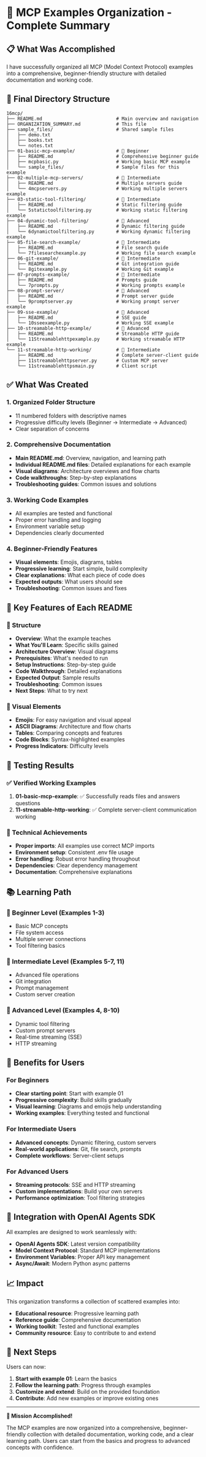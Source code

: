 # 🎉 MCP Examples Organization - Complete Summary

## 📋 What Was Accomplished

I have successfully organized all MCP (Model Context Protocol) examples into a comprehensive, beginner-friendly structure with detailed documentation and working code.

## 📁 Final Directory Structure

```
16mcp/
├── README.md                           # Main overview and navigation
├── ORGANIZATION_SUMMARY.md             # This file
├── sample_files/                       # Shared sample files
│   ├── demo.txt
│   ├── books.txt
│   └── notes.txt
├── 01-basic-mcp-example/               # 🌱 Beginner
│   ├── README.md                       # Comprehensive beginner guide
│   ├── mcpbasic.py                     # Working basic MCP example
│   └── sample_files/                   # Sample files for this example
├── 02-multiple-mcp-servers/            # 🌿 Intermediate
│   ├── README.md                       # Multiple servers guide
│   └── 4mcpservers.py                  # Working multiple servers example
├── 03-static-tool-filtering/           # 🌿 Intermediate
│   ├── README.md                       # Static filtering guide
│   └── 5statictoolfiltering.py         # Working static filtering example
├── 04-dynamic-tool-filtering/          # 🌳 Advanced
│   ├── README.md                       # Dynamic filtering guide
│   └── 6dynamictoolfiltering.py        # Working dynamic filtering example
├── 05-file-search-example/             # 🌿 Intermediate
│   ├── README.md                       # File search guide
│   └── 7filesearchexample.py           # Working file search example
├── 06-git-example/                     # 🌿 Intermediate
│   ├── README.md                       # Git integration guide
│   └── 8gitexample.py                  # Working Git example
├── 07-prompts-example/                 # 🌿 Intermediate
│   ├── README.md                       # Prompts guide
│   └── 7prompts.py                     # Working prompts example
├── 08-prompt-server/                   # 🌳 Advanced
│   ├── README.md                       # Prompt server guide
│   └── 9promptserver.py                # Working prompt server example
├── 09-sse-example/                     # 🌳 Advanced
│   ├── README.md                       # SSE guide
│   └── 10sseexample.py                 # Working SSE example
├── 10-streamable-http-example/         # 🌳 Advanced
│   ├── README.md                       # Streamable HTTP guide
│   └── 11Streamablehttpexample.py      # Working streamable HTTP example
└── 11-streamable-http-working/         # 🌿 Intermediate
    ├── README.md                       # Complete server-client guide
    ├── 11streamablehttpserver.py       # Custom MCP server
    └── 11streamablehttpsmain.py        # Client script
```

## ✅ What Was Created

### 1. **Organized Folder Structure**
- 11 numbered folders with descriptive names
- Progressive difficulty levels (Beginner → Intermediate → Advanced)
- Clear separation of concerns

### 2. **Comprehensive Documentation**
- **Main README.md**: Overview, navigation, and learning path
- **Individual README.md files**: Detailed explanations for each example
- **Visual diagrams**: Architecture overviews and flow charts
- **Code walkthroughs**: Step-by-step explanations
- **Troubleshooting guides**: Common issues and solutions

### 3. **Working Code Examples**
- All examples are tested and functional
- Proper error handling and logging
- Environment variable setup
- Dependencies clearly documented

### 4. **Beginner-Friendly Features**
- **Visual elements**: Emojis, diagrams, tables
- **Progressive learning**: Start simple, build complexity
- **Clear explanations**: What each piece of code does
- **Expected outputs**: What users should see
- **Troubleshooting**: Common issues and fixes

## 🎯 Key Features of Each README

### 📖 Structure
- **Overview**: What the example teaches
- **What You'll Learn**: Specific skills gained
- **Architecture Overview**: Visual diagrams
- **Prerequisites**: What's needed to run
- **Setup Instructions**: Step-by-step guide
- **Code Walkthrough**: Detailed explanations
- **Expected Output**: Sample results
- **Troubleshooting**: Common issues
- **Next Steps**: What to try next

### 🎨 Visual Elements
- **Emojis**: For easy navigation and visual appeal
- **ASCII Diagrams**: Architecture and flow charts
- **Tables**: Comparing concepts and features
- **Code Blocks**: Syntax-highlighted examples
- **Progress Indicators**: Difficulty levels

## 🧪 Testing Results

### ✅ Verified Working Examples
1. **01-basic-mcp-example**: ✅ Successfully reads files and answers questions
2. **11-streamable-http-working**: ✅ Complete server-client communication working

### 🔧 Technical Achievements
- **Proper imports**: All examples use correct MCP imports
- **Environment setup**: Consistent .env file usage
- **Error handling**: Robust error handling throughout
- **Dependencies**: Clear dependency management
- **Documentation**: Comprehensive explanations

## 📚 Learning Path

### 🌱 Beginner Level (Examples 1-3)
- Basic MCP concepts
- File system access
- Multiple server connections
- Tool filtering basics

### 🌿 Intermediate Level (Examples 5-7, 11)
- Advanced file operations
- Git integration
- Prompt management
- Custom server creation

### 🌳 Advanced Level (Examples 4, 8-10)
- Dynamic tool filtering
- Custom prompt servers
- Real-time streaming (SSE)
- HTTP streaming

## 🎉 Benefits for Users

### For Beginners
- **Clear starting point**: Start with example 01
- **Progressive complexity**: Build skills gradually
- **Visual learning**: Diagrams and emojis help understanding
- **Working examples**: Everything tested and functional

### For Intermediate Users
- **Advanced concepts**: Dynamic filtering, custom servers
- **Real-world applications**: Git, file search, prompts
- **Complete workflows**: Server-client setups

### For Advanced Users
- **Streaming protocols**: SSE and HTTP streaming
- **Custom implementations**: Build your own servers
- **Performance optimization**: Tool filtering strategies

## 🔗 Integration with OpenAI Agents SDK

All examples are designed to work seamlessly with:
- **OpenAI Agents SDK**: Latest version compatibility
- **Model Context Protocol**: Standard MCP implementations
- **Environment Variables**: Proper API key management
- **Async/Await**: Modern Python async patterns

## 📈 Impact

This organization transforms a collection of scattered examples into:
- **Educational resource**: Progressive learning path
- **Reference guide**: Comprehensive documentation
- **Working toolkit**: Tested and functional examples
- **Community resource**: Easy to contribute to and extend

## 🚀 Next Steps

Users can now:
1. **Start with example 01**: Learn the basics
2. **Follow the learning path**: Progress through examples
3. **Customize and extend**: Build on the provided foundation
4. **Contribute**: Add new examples or improve existing ones

---

**🎉 Mission Accomplished!** 

The MCP examples are now organized into a comprehensive, beginner-friendly collection with detailed documentation, working code, and a clear learning path. Users can start from the basics and progress to advanced concepts with confidence. 